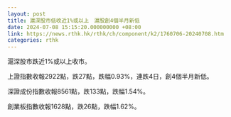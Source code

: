 ```yaml
---
layout: post
title: 滬深股市低收近1%或以上　滬股創4個半月新低
date: 2024-07-08 15:15:20.000000000 +08:00
link: https://news.rthk.hk/rthk/ch/component/k2/1760706-20240708.htm
categories: rthk
---
```


滬深股市跌近1%或以上收市。

上證指數收報2922點，跌27點，跌幅0.93%，連跌4日，創4個半月新低。

深證成份指數收報8561點，跌133點，跌幅1.54%。

創業板指數收報1628點，跌26點，跌幅1.62%。
